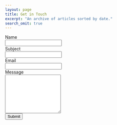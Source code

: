 ```yaml
---
layout: page
title: Get in Touch
excerpt: "An archive of articles sorted by date."
search_omit: true
---
```


<!--
<form accept-charset="UTF-8" action="https://formkeep.com/f/583c51b92be7" method="POST">
  <input type="hidden" name="utf8" value="✓">
  <input type="email" name="email" placeholder="Your Email">
  <input type="text" name="name" placeholder="Your Name">
  <input type="url" name="url" placeholder="Your Website">
  <input type="text" name="message" placeholder="Your Message">
  <input type="submit" name="submit message" value="Send">

</form> -->
<form action="https://docs.google.com/forms/d/1LbUuStn84oNr3180027EcFEZWXOy22h9r_v7kh4hgfo/formResponse" method="POST">
<div class="ss-form-question errorbox-good" role="listitem">
<div dir="ltr" class="ss-item ss-item-required ss-text"><div class="ss-form-entry">
<label class="ss-q-item-label" for="entry_1808429681"><div class="ss-q-title">Name

<div class="ss-q-help ss-secondary-text" dir="ltr"></div></label>
<input type="text" name="entry.1808429681" value="" class="ss-q-short" id="entry_1808429681" dir="auto" aria-label="Name" aria-required="true" required="" pattern=".*.*" title="Must contain ">
<div class="ss-form-question errorbox-good" role="listitem">
<div dir="ltr" class="ss-item ss-item-required ss-text"><div class="ss-form-entry">
<label class="ss-q-item-label" for="entry_1213638637"><div class="ss-q-title">Subject</label>
<div class="ss-q-help ss-secondary-text" dir="ltr"></div></label>
<input type="text" name="entry.1213638637" value="" class="ss-q-short" id="entry_1213638637" dir="auto" aria-label="Subject  " aria-required="true" required="" title="">
<div class="error-message" id="207430823_errorMessage"></div>
<div class="ss-form-question errorbox-good" role="listitem">
<div dir="ltr" class="ss-item ss-item-required ss-text"><div class="ss-form-entry">
<label class="ss-q-item-label" for="entry_129512523"><div class="ss-q-title">Email</label>
<div class="ss-q-help ss-secondary-text" dir="ltr"></div></label>
<input type="text" name="entry.129512523" value="" class="ss-q-short" id="entry_129512523" dir="auto" aria-label="Email  " aria-required="true" required="" title="">
<div class="error-message" id="408903755_errorMessage"></div>
<div class="ss-form-question errorbox-good" role="listitem">
<div dir="ltr" class="ss-item ss-item-required ss-paragraph-text"><div class="ss-form-entry">
<label for="entry_1346804538">Message</label>
<div class="ss-q-help ss-secondary-text" dir="ltr"></div></label>
<textarea name="entry.1346804538" rows="8" cols="0" class="ss-q-long" id="entry_1346804538" dir="auto" aria-label="Message   " aria-required="true" required=""></textarea>
<div class="error-message" id="2108719240_errorMessage"></div>
<input type="hidden" name="draftResponse" value="[,,&quot;4548281742021987359&quot;]">
<input type="hidden" name="pageHistory" value="0">
<input type="hidden" name="fbzx" value="4548281742021987359">
<div><input type="submit" name="submit" value="Submit" class = "btn"></div>
</form>
